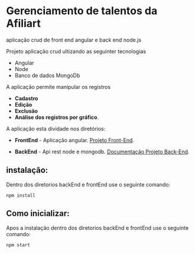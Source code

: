 # Gerenciamento de talentos da Afiliart 

aplicação crud de front end angular  e back end node.js

Projeto aplicação crud ultizando as seguinter tecnologias
- Angular 
- Node
- Banco de dados MongoDb

A aplicação permite manipular os registros 
- **Cadastro**
- **Edição**
- **Exclusão**
- **Análise dos registros por gráfico**. 

A aplicação esta dividade nos diretórios:

- **FrontEnd** - Aplicação angular. [Projeto Front-End](https://github.com/elvisthermo/crudAplication/tree/master/frontEnd).

- **BackEnd** - Api rest node e mongodb. [Documentação Projeto Back-End](https://github.com/elvisthermo/crudAplication/tree/master/backEnd).

## instalação:
Dentro dos diretorios backEnd e frontEnd use o seguinte comando:
```
npm install
```
## Como inicializar:
Apos a instalação dentro dos diretorios backEnd e frontEnd use o seguinte comando:
```
npm start
```
